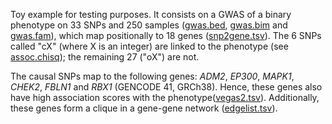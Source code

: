 Toy example for testing purposes. It consists on a GWAS of a binary phenotype on 33 SNPs and 250 samples ([gwas.bed](gwas.bed), [gwas.bim](gwas.bim) and [gwas.fam](gwas.fam)), which map positionally to 18 genes ([snp2gene.tsv](snp2gene.tsv)). The 6 SNPs called "cX" (where X is an integer) are linked to the phenotype (see [assoc.chisq](assoc.chisq)); the remaining 27 ("oX") are not.

The causal SNPs map to the following genes: *ADM2*, *EP300*, *MAPK1*, *CHEK2*, *FBLN1* and *RBX1* (GENCODE 41, GRCh38). Hence, these genes also have high association scores with the phenotype([vegas2.tsv](vegas2.tsv)). Additionally, these genes form a clique in a gene-gene network ([edgelist.tsv](edgelist.tsv)).
